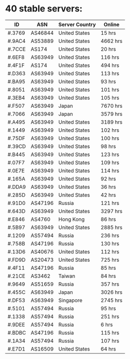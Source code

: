 # 40 stable servers:

| ID | ASN | Server Country | Online |
| ------ | ------ | ------ | ------ |
| #.3769 | AS46844 | United States | 15 hrs |
| #.9AC4 | AS53889 | United States | 4662 hrs |
| #.7CCE | AS174 | United States | 20 hrs |
| #.6EF8 | AS63949 | United States | 116 hrs |
| #.4F1F | AS174 | United States | 494 hrs |
| #.D363 | AS63949 | United States | 113 hrs |
| #.BA95 | AS63949 | United States | 93 hrs |
| #.8051 | AS63949 | United States | 101 hrs |
| #.3EB4 | AS63949 | United States | 105 hrs |
| #.F507 | AS63949 | Japan | 7670 hrs |
| #.7066 | AS63949 | Japan | 3579 hrs |
| #.A495 | AS63949 | United States | 3189 hrs |
| #.1449 | AS63949 | United States | 102 hrs |
| #.75DF | AS63949 | United States | 100 hrs |
| #.39CD | AS63949 | United States | 98 hrs |
| #.B445 | AS63949 | United States | 123 hrs |
| #.07F7 | AS63949 | United States | 109 hrs |
| #.0E7E | AS63949 | United States | 114 hrs |
| #.165A | AS63949 | United States | 92 hrs |
| #.DDA9 | AS63949 | United States | 36 hrs |
| #.285D | AS63949 | United States | 42 hrs |
| #.91D0 | AS47196 | Russia | 121 hrs |
| #.643D | AS63949 | United States | 3297 hrs |
| #.E846 | AS4760 | Hong Kong | 86 hrs |
| #.5B97 | AS63949 | United States | 2885 hrs |
| #.1209 | AS57494 | Russia | 236 hrs |
| #.758B | AS47196 | Russia | 130 hrs |
| #.13D6 | AS40676 | United States | 112 hrs |
| #.FD9D | AS20473 | United States | 725 hrs |
| #.4F11 | AS47196 | Russia | 85 hrs |
| #.21CE | AS3462 | Taiwan | 84 hrs |
| #.9649 | AS51659 | Russia | 357 hrs |
| #.455C | AS63949 | Japan | 3026 hrs |
| #.DF53 | AS63949 | Singapore | 2745 hrs |
| #.5101 | AS57494 | Russia | 95 hrs |
| #.1338 | AS57494 | Russia | 251 hrs |
| #.9DEE | AS57494 | Russia | 6 hrs |
| #.BDBC | AS47196 | Russia | 115 hrs |
| #.1A34 | AS57494 | Russia | 107 hrs |
| #.E7D1 | AS16509 | United States | 64 hrs |

